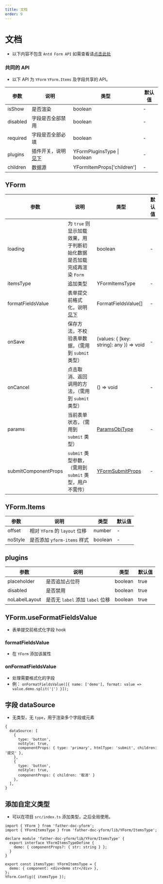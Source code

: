 ```yaml
---
title: 文档
order: 9
---
```


# 文档

- 以下内容不包含 `Antd Form API` 如需查看请[点击此处](https://next.ant.design/components/form-cn/#API)

### 共同的 API

- 以下 API 为 `YForm` `YForm.Items` 及字段共享的 API。

| 参数     | 说明                           | 类型                        | 默认值 |
| -------- | ------------------------------ | --------------------------- | ------ |
| isShow   | 是否渲染                       | boolean                     | -      |
| disabled | 字段是否全部禁用               | boolean                     | -      |
| required | 字段是否全部必填               | boolean                     | -      |
| plugins  | 插件开关，说明[见下](#plugins) | YFormPluginsType \| boolean | -      |
| children | 数据源                         | YFormItemProps['children']  | -      |

## YForm

| 参数 | 说明 | 类型 | 默认值 |
| --- | --- | --- | --- |
| loading | 为 `true` 则显示加载效果，用于判断初始化数据是否加载完成再渲染 `Form` | boolean | - |
| itemsType | 追加类型 | YFormItemsType | - |
| formatFieldsValue | 表单提交前格式化，说明[见下](#formatFieldsValue) | FormatFieldsValue[] | - |
| onSave | 保存方法，不校验表单数据，（需用到 `submit` 类型） | (values: { [key: string]: any }) => void | - |
| onCancel | 点击取消、返回调用的方法，（需用到 `submit` 类型） | () => void | - |
| params | 当前表单状态，（需用到 `submit` 类型） | <a href="#/hooks?anchor=paramsobjtype">ParamsObjType</a> | - |
| submitComponentProps | `submit` 类型参数，（需用到 `submit` 类型，用户不需传） | <a href="#/other-type/submit?anchor=api">YFormSubmitProps</a> | - |

## YForm.Items

| 参数    | 说明                          | 类型    | 默认值 |
| ------- | ----------------------------- | ------- | ------ |
| offset  | 相对 `YForm` 的 `layout` 位移 | number  | -      |
| noStyle | 是否添加 `yform-items` 样式   | boolean | -      |

## plugins

| 参数          | 说明                             | 类型    | 默认值 |
| ------------- | -------------------------------- | ------- | ------ |
| placeholder   | 是否追加占位符                   | boolean | true   |
| disabled      | 是否禁用                         | boolean | true   |
| noLabelLayout | 是否无 `label` 添加 `label` 位移 | boolean | true   |

## YForm.useFormatFieldsValue

- 表单提交前格式化字段 hook

### formatFieldsValue

- 在 `YForm` 添加该属性

### onFormatFieldsValue

- 处理需要格式化的字段
- 例： `onFormatFieldsValue([{ name: ['demo'], format: value => value.demo.split('|') }]);`

## 字段 dataSource

- 无类型，无 `type`，用于渲染多个字段或元素

```tsx | pure
{
  dataSource: [
    {
      type: 'button',
      noStyle: true,
      componentProps: { type: 'primary', htmlType: 'submit', children: '提交' },
    },
    {
      type: 'button',
      noStyle: true,
      componentProps: { children: '取消' }
    },
  ],
}
```

## 添加自定义类型

- 可以在项目 `src/index.ts` 添加类型，之后全局使用。

```tsx | pure
import { YForm } from 'father-doc-yform';
import { YFormItemsType } from 'father-doc-yform/lib/YForm/ItemsType';

declare module 'father-doc-yform/lib/YForm/ItemsType' {
  export interface YFormItemsTypeDefine {
    demo: { componentProps?: { str: string } };
  }
}

export const itemsType: YFormItemsType = {
  demo: { component: <div>demo str</div> },
};
YForm.Config({ itemsType });
```
